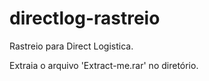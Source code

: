 # directlog-rastreio
Rastreio para Direct Logistica.

Extraia o arquivo 'Extract-me.rar' no diretório.

